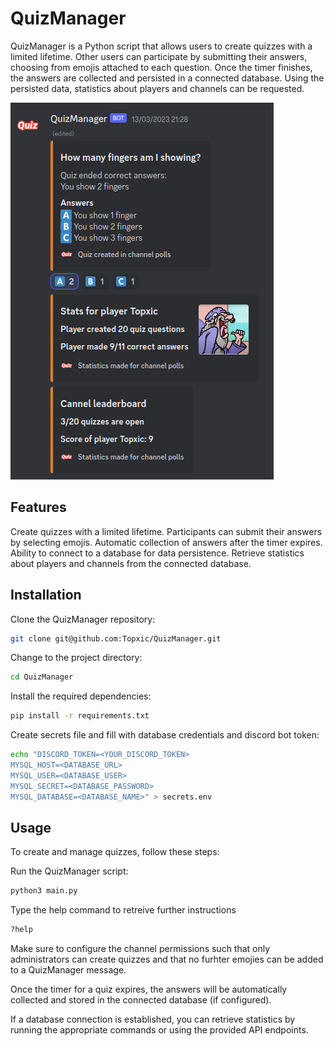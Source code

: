 # QuizManager
QuizManager is a Python script that allows users to create quizzes with a limited lifetime. Other users can participate by submitting their answers, choosing from emojis attached to each question. Once the timer finishes, the answers are collected and persisted in a connected database. Using the persisted data, statistics about players and channels can be requested.

![](QuizManager.png)

## Features
Create quizzes with a limited lifetime.
Participants can submit their answers by selecting emojis.
Automatic collection of answers after the timer expires.
Ability to connect to a database for data persistence.
Retrieve statistics about players and channels from the connected database.

## Installation
Clone the QuizManager repository:
```bash
git clone git@github.com:Topxic/QuizManager.git
```
Change to the project directory:
```bash
cd QuizManager
```
Install the required dependencies:
```bash
pip install -r requirements.txt
```
Create secrets file and fill with database credentials and discord bot token:
```bash
echo "DISCORD_TOKEN=<YOUR_DISCORD_TOKEN>
MYSQL_HOST=<DATABASE_URL>
MYSQL_USER=<DATABASE_USER>
MYSQL_SECRET=<DATABASE_PASSWORD>
MYSQL_DATABASE=<DATABASE_NAME>" > secrets.env
```

## Usage
To create and manage quizzes, follow these steps:

Run the QuizManager script:
```bash
python3 main.py
```
Type the help command to retreive further instructions
```bash
?help
```
Make sure to configure the channel permissions such that only administrators can create quizzes and that no furhter emojies can be added to a QuizManager message.

Once the timer for a quiz expires, the answers will be automatically collected and stored in the connected database (if configured).

If a database connection is established, you can retrieve statistics by running the appropriate commands or using the provided API endpoints.
